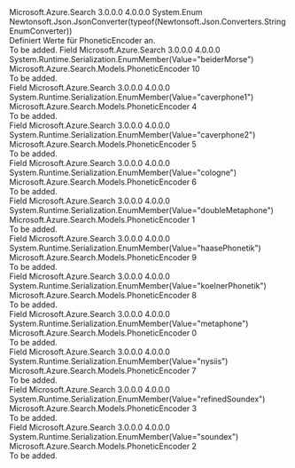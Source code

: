 <Type Name="PhoneticEncoder" FullName="Microsoft.Azure.Search.Models.PhoneticEncoder">
  <TypeSignature Language="C#" Value="public enum PhoneticEncoder" />
  <TypeSignature Language="ILAsm" Value=".class public auto ansi sealed PhoneticEncoder extends System.Enum" />
  <TypeSignature Language="DocId" Value="T:Microsoft.Azure.Search.Models.PhoneticEncoder" />
  <TypeSignature Language="VB.NET" Value="Public Enum PhoneticEncoder" />
  <TypeSignature Language="F#" Value="type PhoneticEncoder = " />
  <AssemblyInfo>
    <AssemblyName>Microsoft.Azure.Search</AssemblyName>
    <AssemblyVersion>3.0.0.0</AssemblyVersion>
    <AssemblyVersion>4.0.0.0</AssemblyVersion>
  </AssemblyInfo>
  <Base>
    <BaseTypeName>System.Enum</BaseTypeName>
  </Base>
  <Attributes>
    <Attribute>
      <AttributeName>Newtonsoft.Json.JsonConverter(typeof(Newtonsoft.Json.Converters.StringEnumConverter))</AttributeName>
    </Attribute>
  </Attributes>
  <Docs>
    <summary>
            Definiert Werte für PhoneticEncoder an.
            </summary>
    <remarks>To be added.</remarks>
  </Docs>
  <Members>
    <Member MemberName="BeiderMorse">
      <MemberSignature Language="C#" Value="BeiderMorse" />
      <MemberSignature Language="ILAsm" Value=".field public static literal valuetype Microsoft.Azure.Search.Models.PhoneticEncoder BeiderMorse = int32(10)" />
      <MemberSignature Language="DocId" Value="F:Microsoft.Azure.Search.Models.PhoneticEncoder.BeiderMorse" />
      <MemberSignature Language="VB.NET" Value="BeiderMorse" />
      <MemberSignature Language="F#" Value="BeiderMorse = 10" Usage="Microsoft.Azure.Search.Models.PhoneticEncoder.BeiderMorse" />
      <MemberType>Field</MemberType>
      <AssemblyInfo>
        <AssemblyName>Microsoft.Azure.Search</AssemblyName>
        <AssemblyVersion>3.0.0.0</AssemblyVersion>
        <AssemblyVersion>4.0.0.0</AssemblyVersion>
      </AssemblyInfo>
      <Attributes>
        <Attribute>
          <AttributeName>System.Runtime.Serialization.EnumMember(Value="beiderMorse")</AttributeName>
        </Attribute>
      </Attributes>
      <ReturnValue>
        <ReturnType>Microsoft.Azure.Search.Models.PhoneticEncoder</ReturnType>
      </ReturnValue>
      <MemberValue>10</MemberValue>
      <Docs>
        <summary>To be added.</summary>
      </Docs>
    </Member>
    <Member MemberName="Caverphone1">
      <MemberSignature Language="C#" Value="Caverphone1" />
      <MemberSignature Language="ILAsm" Value=".field public static literal valuetype Microsoft.Azure.Search.Models.PhoneticEncoder Caverphone1 = int32(4)" />
      <MemberSignature Language="DocId" Value="F:Microsoft.Azure.Search.Models.PhoneticEncoder.Caverphone1" />
      <MemberSignature Language="VB.NET" Value="Caverphone1" />
      <MemberSignature Language="F#" Value="Caverphone1 = 4" Usage="Microsoft.Azure.Search.Models.PhoneticEncoder.Caverphone1" />
      <MemberType>Field</MemberType>
      <AssemblyInfo>
        <AssemblyName>Microsoft.Azure.Search</AssemblyName>
        <AssemblyVersion>3.0.0.0</AssemblyVersion>
        <AssemblyVersion>4.0.0.0</AssemblyVersion>
      </AssemblyInfo>
      <Attributes>
        <Attribute>
          <AttributeName>System.Runtime.Serialization.EnumMember(Value="caverphone1")</AttributeName>
        </Attribute>
      </Attributes>
      <ReturnValue>
        <ReturnType>Microsoft.Azure.Search.Models.PhoneticEncoder</ReturnType>
      </ReturnValue>
      <MemberValue>4</MemberValue>
      <Docs>
        <summary>To be added.</summary>
      </Docs>
    </Member>
    <Member MemberName="Caverphone2">
      <MemberSignature Language="C#" Value="Caverphone2" />
      <MemberSignature Language="ILAsm" Value=".field public static literal valuetype Microsoft.Azure.Search.Models.PhoneticEncoder Caverphone2 = int32(5)" />
      <MemberSignature Language="DocId" Value="F:Microsoft.Azure.Search.Models.PhoneticEncoder.Caverphone2" />
      <MemberSignature Language="VB.NET" Value="Caverphone2" />
      <MemberSignature Language="F#" Value="Caverphone2 = 5" Usage="Microsoft.Azure.Search.Models.PhoneticEncoder.Caverphone2" />
      <MemberType>Field</MemberType>
      <AssemblyInfo>
        <AssemblyName>Microsoft.Azure.Search</AssemblyName>
        <AssemblyVersion>3.0.0.0</AssemblyVersion>
        <AssemblyVersion>4.0.0.0</AssemblyVersion>
      </AssemblyInfo>
      <Attributes>
        <Attribute>
          <AttributeName>System.Runtime.Serialization.EnumMember(Value="caverphone2")</AttributeName>
        </Attribute>
      </Attributes>
      <ReturnValue>
        <ReturnType>Microsoft.Azure.Search.Models.PhoneticEncoder</ReturnType>
      </ReturnValue>
      <MemberValue>5</MemberValue>
      <Docs>
        <summary>To be added.</summary>
      </Docs>
    </Member>
    <Member MemberName="Cologne">
      <MemberSignature Language="C#" Value="Cologne" />
      <MemberSignature Language="ILAsm" Value=".field public static literal valuetype Microsoft.Azure.Search.Models.PhoneticEncoder Cologne = int32(6)" />
      <MemberSignature Language="DocId" Value="F:Microsoft.Azure.Search.Models.PhoneticEncoder.Cologne" />
      <MemberSignature Language="VB.NET" Value="Cologne" />
      <MemberSignature Language="F#" Value="Cologne = 6" Usage="Microsoft.Azure.Search.Models.PhoneticEncoder.Cologne" />
      <MemberType>Field</MemberType>
      <AssemblyInfo>
        <AssemblyName>Microsoft.Azure.Search</AssemblyName>
        <AssemblyVersion>3.0.0.0</AssemblyVersion>
        <AssemblyVersion>4.0.0.0</AssemblyVersion>
      </AssemblyInfo>
      <Attributes>
        <Attribute>
          <AttributeName>System.Runtime.Serialization.EnumMember(Value="cologne")</AttributeName>
        </Attribute>
      </Attributes>
      <ReturnValue>
        <ReturnType>Microsoft.Azure.Search.Models.PhoneticEncoder</ReturnType>
      </ReturnValue>
      <MemberValue>6</MemberValue>
      <Docs>
        <summary>To be added.</summary>
      </Docs>
    </Member>
    <Member MemberName="DoubleMetaphone">
      <MemberSignature Language="C#" Value="DoubleMetaphone" />
      <MemberSignature Language="ILAsm" Value=".field public static literal valuetype Microsoft.Azure.Search.Models.PhoneticEncoder DoubleMetaphone = int32(1)" />
      <MemberSignature Language="DocId" Value="F:Microsoft.Azure.Search.Models.PhoneticEncoder.DoubleMetaphone" />
      <MemberSignature Language="VB.NET" Value="DoubleMetaphone" />
      <MemberSignature Language="F#" Value="DoubleMetaphone = 1" Usage="Microsoft.Azure.Search.Models.PhoneticEncoder.DoubleMetaphone" />
      <MemberType>Field</MemberType>
      <AssemblyInfo>
        <AssemblyName>Microsoft.Azure.Search</AssemblyName>
        <AssemblyVersion>3.0.0.0</AssemblyVersion>
        <AssemblyVersion>4.0.0.0</AssemblyVersion>
      </AssemblyInfo>
      <Attributes>
        <Attribute>
          <AttributeName>System.Runtime.Serialization.EnumMember(Value="doubleMetaphone")</AttributeName>
        </Attribute>
      </Attributes>
      <ReturnValue>
        <ReturnType>Microsoft.Azure.Search.Models.PhoneticEncoder</ReturnType>
      </ReturnValue>
      <MemberValue>1</MemberValue>
      <Docs>
        <summary>To be added.</summary>
      </Docs>
    </Member>
    <Member MemberName="HaasePhonetik">
      <MemberSignature Language="C#" Value="HaasePhonetik" />
      <MemberSignature Language="ILAsm" Value=".field public static literal valuetype Microsoft.Azure.Search.Models.PhoneticEncoder HaasePhonetik = int32(9)" />
      <MemberSignature Language="DocId" Value="F:Microsoft.Azure.Search.Models.PhoneticEncoder.HaasePhonetik" />
      <MemberSignature Language="VB.NET" Value="HaasePhonetik" />
      <MemberSignature Language="F#" Value="HaasePhonetik = 9" Usage="Microsoft.Azure.Search.Models.PhoneticEncoder.HaasePhonetik" />
      <MemberType>Field</MemberType>
      <AssemblyInfo>
        <AssemblyName>Microsoft.Azure.Search</AssemblyName>
        <AssemblyVersion>3.0.0.0</AssemblyVersion>
        <AssemblyVersion>4.0.0.0</AssemblyVersion>
      </AssemblyInfo>
      <Attributes>
        <Attribute>
          <AttributeName>System.Runtime.Serialization.EnumMember(Value="haasePhonetik")</AttributeName>
        </Attribute>
      </Attributes>
      <ReturnValue>
        <ReturnType>Microsoft.Azure.Search.Models.PhoneticEncoder</ReturnType>
      </ReturnValue>
      <MemberValue>9</MemberValue>
      <Docs>
        <summary>To be added.</summary>
      </Docs>
    </Member>
    <Member MemberName="KoelnerPhonetik">
      <MemberSignature Language="C#" Value="KoelnerPhonetik" />
      <MemberSignature Language="ILAsm" Value=".field public static literal valuetype Microsoft.Azure.Search.Models.PhoneticEncoder KoelnerPhonetik = int32(8)" />
      <MemberSignature Language="DocId" Value="F:Microsoft.Azure.Search.Models.PhoneticEncoder.KoelnerPhonetik" />
      <MemberSignature Language="VB.NET" Value="KoelnerPhonetik" />
      <MemberSignature Language="F#" Value="KoelnerPhonetik = 8" Usage="Microsoft.Azure.Search.Models.PhoneticEncoder.KoelnerPhonetik" />
      <MemberType>Field</MemberType>
      <AssemblyInfo>
        <AssemblyName>Microsoft.Azure.Search</AssemblyName>
        <AssemblyVersion>3.0.0.0</AssemblyVersion>
        <AssemblyVersion>4.0.0.0</AssemblyVersion>
      </AssemblyInfo>
      <Attributes>
        <Attribute>
          <AttributeName>System.Runtime.Serialization.EnumMember(Value="koelnerPhonetik")</AttributeName>
        </Attribute>
      </Attributes>
      <ReturnValue>
        <ReturnType>Microsoft.Azure.Search.Models.PhoneticEncoder</ReturnType>
      </ReturnValue>
      <MemberValue>8</MemberValue>
      <Docs>
        <summary>To be added.</summary>
      </Docs>
    </Member>
    <Member MemberName="Metaphone">
      <MemberSignature Language="C#" Value="Metaphone" />
      <MemberSignature Language="ILAsm" Value=".field public static literal valuetype Microsoft.Azure.Search.Models.PhoneticEncoder Metaphone = int32(0)" />
      <MemberSignature Language="DocId" Value="F:Microsoft.Azure.Search.Models.PhoneticEncoder.Metaphone" />
      <MemberSignature Language="VB.NET" Value="Metaphone" />
      <MemberSignature Language="F#" Value="Metaphone = 0" Usage="Microsoft.Azure.Search.Models.PhoneticEncoder.Metaphone" />
      <MemberType>Field</MemberType>
      <AssemblyInfo>
        <AssemblyName>Microsoft.Azure.Search</AssemblyName>
        <AssemblyVersion>3.0.0.0</AssemblyVersion>
        <AssemblyVersion>4.0.0.0</AssemblyVersion>
      </AssemblyInfo>
      <Attributes>
        <Attribute>
          <AttributeName>System.Runtime.Serialization.EnumMember(Value="metaphone")</AttributeName>
        </Attribute>
      </Attributes>
      <ReturnValue>
        <ReturnType>Microsoft.Azure.Search.Models.PhoneticEncoder</ReturnType>
      </ReturnValue>
      <MemberValue>0</MemberValue>
      <Docs>
        <summary>To be added.</summary>
      </Docs>
    </Member>
    <Member MemberName="Nysiis">
      <MemberSignature Language="C#" Value="Nysiis" />
      <MemberSignature Language="ILAsm" Value=".field public static literal valuetype Microsoft.Azure.Search.Models.PhoneticEncoder Nysiis = int32(7)" />
      <MemberSignature Language="DocId" Value="F:Microsoft.Azure.Search.Models.PhoneticEncoder.Nysiis" />
      <MemberSignature Language="VB.NET" Value="Nysiis" />
      <MemberSignature Language="F#" Value="Nysiis = 7" Usage="Microsoft.Azure.Search.Models.PhoneticEncoder.Nysiis" />
      <MemberType>Field</MemberType>
      <AssemblyInfo>
        <AssemblyName>Microsoft.Azure.Search</AssemblyName>
        <AssemblyVersion>3.0.0.0</AssemblyVersion>
        <AssemblyVersion>4.0.0.0</AssemblyVersion>
      </AssemblyInfo>
      <Attributes>
        <Attribute>
          <AttributeName>System.Runtime.Serialization.EnumMember(Value="nysiis")</AttributeName>
        </Attribute>
      </Attributes>
      <ReturnValue>
        <ReturnType>Microsoft.Azure.Search.Models.PhoneticEncoder</ReturnType>
      </ReturnValue>
      <MemberValue>7</MemberValue>
      <Docs>
        <summary>To be added.</summary>
      </Docs>
    </Member>
    <Member MemberName="RefinedSoundex">
      <MemberSignature Language="C#" Value="RefinedSoundex" />
      <MemberSignature Language="ILAsm" Value=".field public static literal valuetype Microsoft.Azure.Search.Models.PhoneticEncoder RefinedSoundex = int32(3)" />
      <MemberSignature Language="DocId" Value="F:Microsoft.Azure.Search.Models.PhoneticEncoder.RefinedSoundex" />
      <MemberSignature Language="VB.NET" Value="RefinedSoundex" />
      <MemberSignature Language="F#" Value="RefinedSoundex = 3" Usage="Microsoft.Azure.Search.Models.PhoneticEncoder.RefinedSoundex" />
      <MemberType>Field</MemberType>
      <AssemblyInfo>
        <AssemblyName>Microsoft.Azure.Search</AssemblyName>
        <AssemblyVersion>3.0.0.0</AssemblyVersion>
        <AssemblyVersion>4.0.0.0</AssemblyVersion>
      </AssemblyInfo>
      <Attributes>
        <Attribute>
          <AttributeName>System.Runtime.Serialization.EnumMember(Value="refinedSoundex")</AttributeName>
        </Attribute>
      </Attributes>
      <ReturnValue>
        <ReturnType>Microsoft.Azure.Search.Models.PhoneticEncoder</ReturnType>
      </ReturnValue>
      <MemberValue>3</MemberValue>
      <Docs>
        <summary>To be added.</summary>
      </Docs>
    </Member>
    <Member MemberName="Soundex">
      <MemberSignature Language="C#" Value="Soundex" />
      <MemberSignature Language="ILAsm" Value=".field public static literal valuetype Microsoft.Azure.Search.Models.PhoneticEncoder Soundex = int32(2)" />
      <MemberSignature Language="DocId" Value="F:Microsoft.Azure.Search.Models.PhoneticEncoder.Soundex" />
      <MemberSignature Language="VB.NET" Value="Soundex" />
      <MemberSignature Language="F#" Value="Soundex = 2" Usage="Microsoft.Azure.Search.Models.PhoneticEncoder.Soundex" />
      <MemberType>Field</MemberType>
      <AssemblyInfo>
        <AssemblyName>Microsoft.Azure.Search</AssemblyName>
        <AssemblyVersion>3.0.0.0</AssemblyVersion>
        <AssemblyVersion>4.0.0.0</AssemblyVersion>
      </AssemblyInfo>
      <Attributes>
        <Attribute>
          <AttributeName>System.Runtime.Serialization.EnumMember(Value="soundex")</AttributeName>
        </Attribute>
      </Attributes>
      <ReturnValue>
        <ReturnType>Microsoft.Azure.Search.Models.PhoneticEncoder</ReturnType>
      </ReturnValue>
      <MemberValue>2</MemberValue>
      <Docs>
        <summary>To be added.</summary>
      </Docs>
    </Member>
  </Members>
</Type>